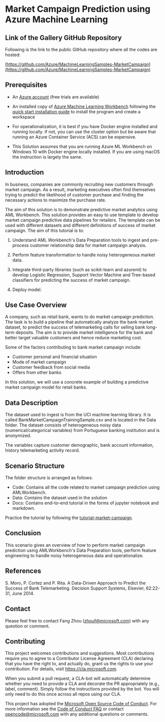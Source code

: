 # Market Campaign Prediction using Azure Machine Learning

## Link of the Gallery GitHub Repository

Following is the link to the public GitHub repository where all the codes are hosted:

[https://github.com/Azure/MachineLearningSamples-MarketCampaign](https://github.com/Azure/MachineLearningSamples-MarketCampaign)

## Prerequisites

* An [Azure account](https://azure.microsoft.com/en-us/free/) (free trials are available)

* An installed copy of [Azure Machine Learning Workbench](./overview-what-is-azure-ml) following the [quick start installation guide](./quick-start-installation) to install the program and create a workspace

* For operationalization, it is best if you have Docker engine installed and running locally. If not, you can use the cluster option but be aware that running an Azure Container Service (ACS) can be expensive.

* This Solution assumes that you are running Azure ML Workbench on Windows 10 with Docker engine locally installed. If you are using macOS the instruction is largely the same.

## Introduction

In business, companies are commonly recruiting new customers through market campaign. As a result, marketing executives often find themselves trying to predict the likelihood of customer purchase and finding the necessary actions to maximize the purchase rate.

The aim of this solution is to demonstrate predictive market analytics using AML Workbench. This solution provides an easy to use template to develop market campaign predictive data pipelines for retailers. The template can be used with different datasets and different definitions of success of market campaign. The aim of this tutorial is to:

1. Understand AML Workbench's Data Preparation tools to ingest and pre-process customer relationship data for market campaign analysis.

2. Perform feature transformation to handle noisy heterogeneous market data.

3. Integrate third-party libraries (such as scikit-learn and azureml) to develop Logistic Regression, Support Vector Machine and Tree-based classifiers for predicting the success of market campaign.

4. Deploy model.

## Use Case Overview

A company, such as retail bank, wants to do market campaign prediction. The task is to build a pipeline that automatically analyze the bank market dataset, to predict the success of telemarketing calls for selling bank long-term deposits. The aim is to provide market intelligence for the bank and better target valuable customers and hence reduce marketing cost.

Some of the factors contributing to bank market campaign include:

* Customer personal and financial situation
* Mode of market campaign
* Customer feedback from social media
* Offers from other banks 

In this solution, we will use a concrete example of building a predictive market campaign model for retail banks.

## Data Description

The dataset used to ingest is from the UCI machine learning library. It is called BankMarketCampaignTrainingSample.csv and is located in the Data folder. The dataset consists of heterogeneous noisy data (numerical/categorical variables) from Portuguese banking institution and is anonymized.

The variables capture customer demographic, bank account information, history telemarketing activity record. 

## Scenario Structure

The folder structure is arranged as follows:

- Code: Contains all the code related to market campaign prediction using AMLWorkbench.  
- Data: Contains the dataset used in the solution  
- Docs: Contains end-to-end tutorial in the forms of jupyter notebook and markdown.

Practice the tutorial by following the [tutorial-market-campaign](docs/tutorial-market-campaign.md).

## Conclusion

This scenario gives an overview of how to perform market campaign prediction using AMLWorkbench's Data Preparation tools, perform feature engineering to handle noisy heterogeneous data and operationalize.

## References

S. Moro, P. Cortez and P. Rita. A Data-Driven Approach to Predict the Success of Bank Telemarketing. Decision Support Systems, Elsevier, 62:22-31, June 2014.

## Contact

Please feel free to contact Fang Zhou (zhouf@microsoft.com) with any question or comment.

## Contributing

This project welcomes contributions and suggestions.  Most contributions require you to agree to a
Contributor License Agreement (CLA) declaring that you have the right to, and actually do, grant us
the rights to use your contribution. For details, visit https://cla.microsoft.com.

When you submit a pull request, a CLA-bot will automatically determine whether you need to provide
a CLA and decorate the PR appropriately (e.g., label, comment). Simply follow the instructions
provided by the bot. You will only need to do this once across all repos using our CLA.

This project has adopted the [Microsoft Open Source Code of Conduct](https://opensource.microsoft.com/codeofconduct/).
For more information see the [Code of Conduct FAQ](https://opensource.microsoft.com/codeofconduct/faq/) or
contact [opencode@microsoft.com](mailto:opencode@microsoft.com) with any additional questions or comments.


